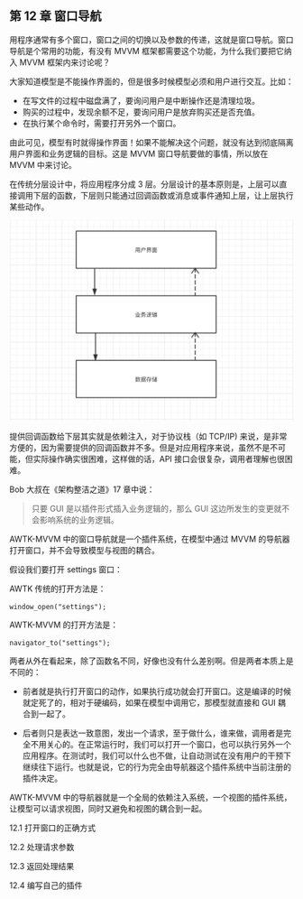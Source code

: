 ## 第 12 章 窗口导航

用程序通常有多个窗口，窗口之间的切换以及参数的传递，这就是窗口导航。窗口导航是个常用的功能，有没有 MVVM 框架都需要这个功能，为什么我们要把它纳入 MVVM 框架内来讨论呢？

大家知道模型是不能操作界面的，但是很多时候模型必须和用户进行交互。比如：

* 在写文件的过程中磁盘满了，要询问用户是中断操作还是清理垃圾。
* 购买的过程中，发现余额不足，要询问用户是放弃购买还是否充值。
* 在执行某个命令时，需要打开另外一个窗口。

由此可见，模型有时就得操作界面！如果不能解决这个问题，就没有达到彻底隔离用户界面和业务逻辑的目标。这是 MVVM 窗口导航要做的事情，所以放在 MVVM 中来讨论。

在传统分层设计中，将应用程序分成 3 层。分层设计的基本原则是，上层可以直接调用下层的函数，下层则只能通过回调函数或消息或事件通知上层，让上层执行某些动作。

![3layers](images/3layers.png)

提供回调函数给下层其实就是依赖注入，对于协议栈（如 TCP/IP) 来说，是非常方便的，因为需要提供的回调函数并不多。但是对应用程序来说，虽然不是不可能，但实际操作确实很困难，这样做的话，API 接口会很复杂，调用者理解也很困难。

Bob 大叔在《架构整洁之道》17 章中说：

>只要 GUI 是以插件形式插入业务逻辑的，那么 GUI 这边所发生的变更就不会影响系统的业务逻辑。

AWTK-MVVM 中的窗口导航就是一个插件系统，在模型中通过 MVVM 的导航器打开窗口，并不会导致模型与视图的耦合。

假设我们要打开 settings 窗口：

AWTK 传统的打开方法是：

```
window_open("settings");
```

AWTK-MVVM 的打开方法是：

```
navigator_to("settings");
```

两者从外在看起来，除了函数名不同，好像也没有什么差别啊。但是两者本质上是不同的：

* 前者就是执行打开窗口的动作，如果执行成功就会打开窗口。这是编译的时候就定死了的，相对于硬编码，如果在模型中调用它，那模型就直接和 GUI 耦合到一起了。

* 后者则只是表达一致意图，发出一个请求，至于做什么，谁来做，调用者是完全不用关心的。在正常运行时，我们可以打开一个窗口，也可以执行另外一个应用程序。在测试时，我们可以什么也不做，让自动测试在没有用户的干预下继续往下运行。也就是说，它的行为完全由导航器这个插件系统中当前注册的插件决定。

AWTK-MVVM 中的导航器就是一个全局的依赖注入系统，一个视图的插件系统，让模型可以请求视图，同时又避免和视图的耦合到一起。

12.1 打开窗口的正确方式

12.2 处理请求参数

12.3 返回处理结果

12.4 编写自己的插件


